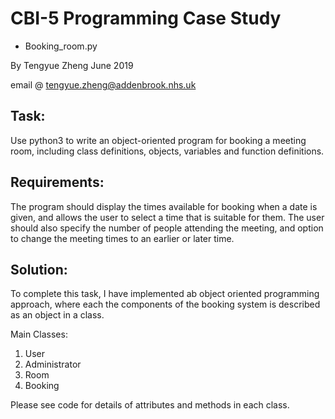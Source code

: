 # CBI-5 Programming Case Study
 - Booking_room.py
 
By Tengyue Zheng
June 2019

email @ tengyue.zheng@addenbrook.nhs.uk

## Task:
Use python3 to write an object-oriented program for booking a meeting room, including class definitions, objects, variables and function definitions.

## Requirements:
The program should display the times available for booking when a date is given, and allows the user to select a time that is suitable for them. The user should also specify the number of people attending the meeting, and option to change the meeting times to an earlier or later time. 

## Solution:

To complete this task, I have implemented ab object oriented programming approach, where each the components of the booking system is described as an object in a class.

Main Classes:
1.	User
2.	Administrator
3.	Room
4.	Booking

Please see code for details of attributes and methods in each class.

